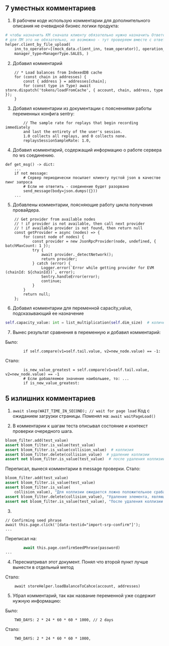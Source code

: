 ## 7 уместных комментариев

1) В рабочем коде использую комментарии для дополнительного описания не очевидной бизнес логики продукта:

```python
# чтобы назначить КМ сначала клиенту обязательно нужно назначить Ответственного
# для ПМ это не обязательно, но возможно - тут проверяем вместе с ответственным
helper.client_by_file_upload(
    inn_to_operator=[(mock_data.client_inn, team_operator)], operation_type=OperationType.ASSIGN,
    manager_type=ManagerType.SALES, )
```

2) Добавил комментарий

```
    // * Load balances from IndexedDB cache
    for (const chain in addresses) {
        const { address } = addresses[chain];
        for (const type in Type) await store.dispatch('tokens/loadFromCache', { account, chain, address, type });
    }
```

3) Добавил комментарии из документации с пояснениями работы переменных конфига sentry:

``` 
        // The sample rate for replays that begin recording immediately 
        and last the entirety of the user's session. 
        1.0 collects all replays, and 0 collects none.
        replaysSessionSampleRate: 1.0,

```

4) Добавил комментарий, содержащий информацию о работе сервера по ws соединению.

``` 
def get_msg() -> dict:
    ...
    if not message:
        # Сервер периодически посылает клиенту пустой json в качестве пинг запроса
        # Если не ответить - соединение будет разорвано
        send_message(body=json.dumps({}))
    ...
```

5) Добавлены комментарии, поясняющие работу цикла получения провайдера.

```
	// Get provider from available nodes
	// ! if provider is not available, then call next provider
	// ! if available provider is not found, then return null
	const getProvider = async (nodes) => {
		for (const node of nodes) {
			const provider = new JsonRpcProvider(node, undefined, { batchMaxCount: 1 });
			try {
				await provider._detectNetwork();
				return provider;
			} catch (error) {
				Logger.error(`Error while getting provider for EVM (chainId: ${chainId})`, error);
				Sentry.handleError(error);
				continue;
			}
		}
		return null;
	}; 
```

6) Добавил комментарии для переменной capacity_value, подсказывающий ее назначение

```python
self.capacity_value: int = list_multiplication(self.dim_size)  # количество ячеек для хранения данных
```

7) Вынес результат сравнения в переменную и добавил комментарий:

Было:

``` 
        if self.compare(v1=self.tail.value, v2=new_node.value) == -1:
```

Стало:

``` 
        is_new_value_greatest = self.compare(v1=self.tail.value, v2=new_node.value) == -1
        # Если добавляемое значение наибольшее, то: ...
        if is_new_value_greatest:
```

## 5 излишних комментариев

1) ```await sleep(WAIT_TIME_IN_SECOND); // wait for page load```
   Код с ожиданием загрузки страницы.
   Поменял на:
   ```await waitPageLoad()```

2) В комментарии к шагам теста описывал состояние и контекст проверки очередного шага.

```python
bloom_filter.add(test_value)
assert bloom_filter.is_value(test_value)
assert bloom_filter.is_value(collision_value)  # коллизия
assert bloom_filter.delete(collision_value)  # удаление коллизии
assert not bloom_filter.is_value(test_value)  # после удаления коллизии добавленный элемент перестал находится

```

Переписал, вынеся комментарии в message проверки. Стало:

```python
bloom_filter.add(test_value)
assert bloom_filter.is_value(test_value)
assert bloom_filter.is_value(
    collision_value), "Для коллизии ожидается ложно положительное срабатывание проверки на наличие в структуре"
assert bloom_filter.delete(collision_value), "Удаление элемента, являющегося коллизией должно быть успешно выполнено"
assert not bloom_filter.is_value(test_value), "После удаления коллизии оригинальный элемент должен отсутствовать"
```

3)

```
// Confirming seed phrase
await this.page.click('[data-testid="import-srp-confirm"]');
...
```

Переписал на:

```python
        await this.page.confirmSeedPhrase(password)
...
```

4) Пересматривал этот документ. Понял что второй пункт лучше вынести в отдельный метод

Стало:

```
    await storeHelper.loadBalanceToCahce(account, addresses)
```

5) Убрал комментарий, так как название переменной уже содержит нужную информацию:

Было:

``` 
	TWO_DAYS: 2 * 24 * 60 * 60 * 1000, // 2 days
```

Стало:

``` 
	TWO_DAYS: 2 * 24 * 60 * 60 * 1000,
```